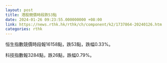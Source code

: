 ```yaml
---
layout: post
title: 港股競價時段跌53點
date: 2024-01-26 09:23:55.000000000 +08:00
link: https://news.rthk.hk/rthk/ch/component/k2/1737864-20240126.htm
categories: rthk
---
```


恒生指數競價時段報16158點，跌53點，跌幅0.33%。

科技指數報3284點，跌26點，跌幅0.79%。
